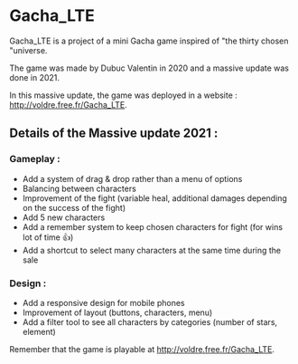 # Gacha_LTE
Gacha_LTE is a project of a mini Gacha game inspired of "the thirty chosen "universe.

The game was made by Dubuc Valentin in 2020 and a massive update was done in 2021.

In this massive update, the game was deployed in a website : http://voldre.free.fr/Gacha_LTE.

## Details of the Massive update 2021 :

### Gameplay : 
- Add a system of drag & drop rather than a menu of options
- Balancing between characters
- Improvement of the fight (variable heal, additional damages depending on the success of the fight)
- Add 5 new characters
- Add a remember system to keep chosen characters for fight (for wins lot of time 👍)
- Add a shortcut to select many characters at the same time during the sale 

### Design :
- Add a responsive design for mobile phones
- Improvement of layout (buttons, characters, menu)
- Add a filter tool to see all characters by categories (number of stars, element)


Remember that the game is playable at http://voldre.free.fr/Gacha_LTE.
